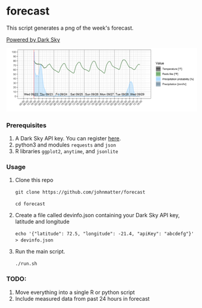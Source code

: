 # forecast

This script generates a png of the week's forecast.

[Powered by Dark Sky](https://darksky.net/poweredby/ "Dark Sky")

![Example output](forecast_example.png)

### Prerequisites
1. A Dark Sky API key. You can register [here](https://darksky.net/dev).
2. python3 and modules `requests` and `json`
3. R libraries `ggplot2`, `anytime`, and `jsonlite`

### Usage

1. Clone this repo

   `git clone https://github.com/johnmatter/forecast`

   `cd forecast`

2. Create a file called devinfo.json containing your Dark Sky API key, latitude and longitude

   `echo '{"latitude": 72.5, "longitude": -21.4, "apiKey": "abcdefg"}' > devinfo.json`

3. Run the main script.

   `./run.sh`

### TODO:
1. Move everything into a single R or python script
2. Include measured data from past 24 hours in forecast
